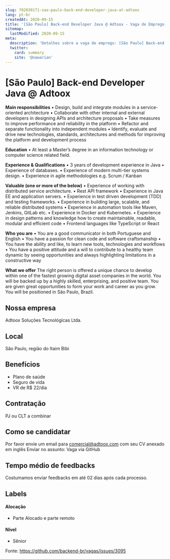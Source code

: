 ```yaml
---
slug: 702030171-sao-paulo-back-end-developer-java-at-adtoox
lang: pt-br
createdAt: 2020-09-15
title: '[São Paulo] Back-end Developer Java @ Adtoox - Vaga de Emprego'
sitemap:
  lastModified: 2020-09-15
meta:
  description: 'Detalhes sobre a vaga de emprego: [São Paulo] Back-end Developer Java @ Adtoox'
  twitter:
    card: summary
    site: '@nawarian'
---
```


# [São Paulo] Back-end Developer Java @ Adtoox

**Main responsibilities**
•             Design, build and integrate modules in a service-oriented architecture
•             Collaborate with other internal and external developers in designing APIs and architecture proposals
•             Take measures to improve performance and reliability in the platform
•             Refactor and separate functionality into independent modules
•             Identify, evaluate and drive new technologies, standards, architectures and methods for improving the platform and development process
 
**Education**
•             At least a Master’s degree in an information technology or computer science related field.
 
**Experience & Qualifications**
•             3 years of development experience in Java
•             Experience of databases.
•             Experience of modern multi-tier systems design.
•             Experience in agile methodologies e.g. Scrum / Kanban
 
**Valuable (one or more of the below)**
•             Experience of working with distributed service architecture.
•             Rest API framework
•             Experience in Java EE and application servers.
•             Experience in test driven development (TDD) and testing frameworks.
•             Experience in building large, scalable, and reliable distributed systems
•             Experience in automation tools like Maven, Jenkins, GitLab etc.
•             Experience in Docker and Kubernetes.
•             Experience in design patterns and knowledge how to create maintainable, readable, modular and efficient code
•             Frontend languages like TypeScript or React
 
**Who you are**
•             You are a good communicator in both Portuguese and English
•             You have a passion for clean code and software craftsmanship
•             You have the ability and like, to learn new tools, technologies and workflows
•             You have a positive attitude and a will to contribute to a healthy team dynamic by seeing opportunities and always highlighting limitations in a constructive way
 
**What we offer**
The right person is offered a unique chance to develop within one of the fastest growing digital asset companies in the world.  You will be backed up by a highly skilled, enterprising, and positive team. You are given great opportunities to form your work and career as you grow. You will be positioned in São Paulo, Brazil.

## Nossa empresa

Adtoox Soluções Tecnológicas Ltda.


## Local

São Paulo, região do Itaim Bibi


## Benefícios

- Plano de saúde
- Seguro de vida
- VR de R$ 22/dia



## Contratação

PJ ou CLT a combinar

## Como se candidatar

Por favor envie um email para comercial@adtoox.com com seu CV anexado em inglês
Enviar no assunto: Vaga via GitHub

## Tempo médio de feedbacks

Costumamos enviar feedbacks em até 02 dias após cada processo.


## Labels
<!-- retire os labels que não fazem sentido à vaga -->

#### Alocação
- Parte Alocado e parte remoto

#### Nível
- Sênior





Fonte: https://github.com/backend-br/vagas/issues/3095